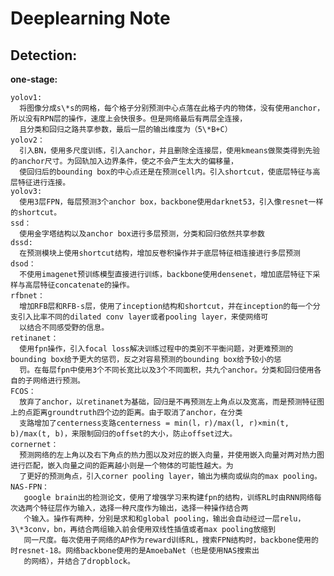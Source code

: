 # Deeplearning Note
## Detection:
  **one-stage:**
    
    yolov1:
      将图像分成s\*s的网格，每个格子分别预测中心点落在此格子内的物体，没有使用anchor，所以没有RPN层的操作，速度上会快很多。但是网络最后有两层全连接，
      且分类和回归之路共享参数，最后一层的输出维度为（5\*B+C）
    yolov2：
      引入BN，使用多尺度训练，引入anchor，并且删除全连接层，使用kmeans做聚类得到先验的anchor尺寸。为回轨加入边界条件，使之不会产生太大的偏移量，
      使回归后的bounding box的中心点还是在预测cell内。引入shortcut，使底层特征与高层特征进行连接。
    yolov3:
      使用3层FPN，每层预测3个anchor box，backbone使用darknet53，引入像resnet一样的shortcut。
    ssd：
      使用金字塔结构以及anchor box进行多层预测，分类和回归依然共享参数
    dssd:
      在预测模块上使用shortcut结构，增加反卷积操作并于底层特征相连接进行多层预测
    dsod：
      不使用imagenet预训练模型直接进行训练，backbone使用densenet，增加底层特征下采样与高层特征concatenate的操作。
    rfbnet：
      增加RFB层和RFB-s层，使用了inception结构和shortcut，并在inception的每一个分支引入比率不同的dilated conv layer或者pooling layer，来使网络可
      以结合不同感受野的信息。
    retinanet：
      使用fpn操作，引入focal loss解决训练过程中的类别不平衡问题，对更难预测的bounding box给予更大的惩罚，反之对容易预测的bounding box给予较小的惩
      罚。在每层fpn中使用3个不同长宽比以及3个不同面积，共九个anchor。分类和回归使用各自的子网络进行预测。
    FCOS：
      放弃了anchor，以retinanet为基础，回归是不再预测左上角点以及宽高，而是预测特征图上的点距离groundtruth四个边的距离。由于取消了anchor，在分类
      支路增加了centerness支路centerness = min(l，r)/max(l, r)×min(t, b)/max(t, b)，来限制回归的offset的大小，防止offset过大。
    cornernet：
      预测网络的左上角以及右下角点的热力图以及对应的嵌入向量，并使用嵌入向量对两对热力图进行匹配，嵌入向量之间的距离越小则是一个物体的可能性越大。为
      了更好的预测角点，引入corner pooling layer，输出为横向或纵向的max pooling。
    NAS-FPN：
       google brain出的检测论文，使用了增强学习来构建fpn的结构，训练RL时由RNN网络每次选两个特征层作为输入，选择一种尺度作为输出，选择一种操作结合两
       个输入。操作有两种，分别是求和和global pooling，输出会自动经过一层relu，3\*3conv，bn，再结合两组输入前会使用双线性插值或者max pooling放缩到
       同一尺度。每次使用子网络的AP作为reward训练RL，搜索FPN结构时，backbone使用的时resnet-18。网络backbone使用的是AmoebaNet（也是使用NAS搜索出
       的网络），并结合了dropblock。
      
